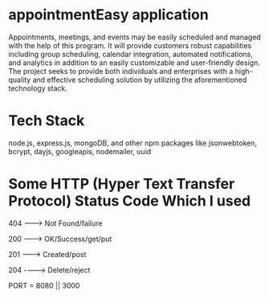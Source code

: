 # appointmentEasy application

Appointments, meetings, and events may be easily scheduled and managed with the help of this program. It will provide customers robust capabilities including group scheduling, calendar integration, automated notifications, and analytics in addition to an easily customizable and user-friendly design. The project seeks to provide both individuals and enterprises with a high-quality and effective scheduling solution by utilizing the aforementioned technology stack.

# Tech Stack
node.js, express.js, mongoDB, and other npm packages like jsonwebtoken, bcrypt, dayjs, googleapis, nodemailer, uuid


# Some HTTP (Hyper Text Transfer Protocol) Status Code Which I used
404 ---> Not Found/failure

200 --->  OK/Success/get/put

201 ---> Created/post

204 ----> Delete/reject

PORT = 8080 || 3000
